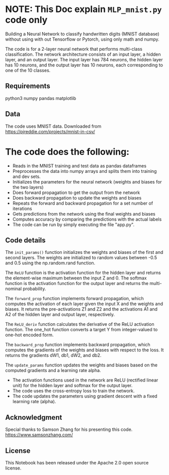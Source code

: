 # NOTE: This Doc explain `MLP_mnist.py` code only

Building a Neural Network to classify handwritten digits (MNIST database) without using with out Tensorflow or Pytorch, using only math and numpy. 

The code is for a 2-layer neural network that performs multi-class classification. The network architecture consists of an input layer, a hidden layer, and an output layer. The input layer has 784 neurons, the hidden layer has 10 neurons, and the output layer has 10 neurons, each corresponding to one of the 10 classes.

## Requirements
python3
numpy
pandas
matplotlib

## Data

The code uses MNIST data. Downloaded from https://pjreddie.com/projects/mnist-in-csv/

# The code does the following:

- Reads in the MNIST training and test data as pandas dataframes
- Preprocesses the data into numpy arrays and splits them into training and dev sets.
- Initializes the parameters for the neural network (weights and biases for the two layers)
- Does forward propagation to get the output from the network
- Does backward propagation to update the weights and biases
- Repeats the forward and backward propagation for a set number of iterations
- Gets predictions from the network using the final weights and biases
- Computes accuracy by comparing the predictions with the actual labels
- The code can be run by simply executing the file "app.py".

## Code details

The `init_params()` function initializes the weights and biases of the first and second layers. The weights are initialized to random values between -0.5 and 0.5 using the np.random.rand function.

The `ReLU` function is the activation function for the hidden layer and returns the element-wise maximum between the input Z and 0. The softmax function is the activation function for the output layer and returns the multi-nominal probability.

The `forward_prop` function implements forward propagation, which computes the activation of each layer given the input X and the weights and biases. It returns the pre-activations Z1 and Z2 and the activations A1 and A2 of the hidden layer and output layer, respectively.

The `ReLU_deriv` function calculates the derivative of the ReLU activation function. The one_hot function converts a target Y from integer-valued to one-hot encoded form.

The `backward_prop` function implements backward propagation, which computes the gradients of the weights and biases with respect to the loss. It returns the gradients dW1, db1, dW2, and db2.

The `update_params` function updates the weights and biases based on the computed gradients and a learning rate alpha.

- The activation functions used in the network are ReLU (rectified linear unit) for the hidden layer and softmax for the output layer.
- The code uses the cross-entropy loss to train the network.
- The code updates the parameters using gradient descent with a fixed learning rate (alpha).

## Acknowledgment

Special thanks to Samson Zhang for his presenting this code. https://www.samsonzhang.com/

## License

This Notebook has been released under the Apache 2.0 open source license.